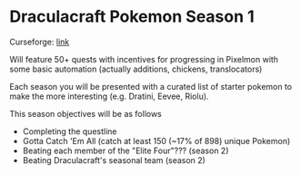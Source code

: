 # Draculacraft Pokemon Season 1

Curseforge: [link](https://www.curseforge.com/minecraft/modpacks/draculacraft-pokemon-season-1)

Will feature 50+ quests with incentives for progressing in Pixelmon with some basic automation (actually additions, chickens, translocators)

Each season you will be presented with a curated list of starter pokemon to make the more interesting (e.g. Dratini, Eevee, Riolu).

This season objectives will be as follows
- Completing the questline
- Gotta Catch 'Em All (catch at least 150 (~17% of 898) unique Pokemon)
- Beating each member of the "Elite Four"??? (season 2)
- Beating Draculacraft's seasonal team (season 2)
